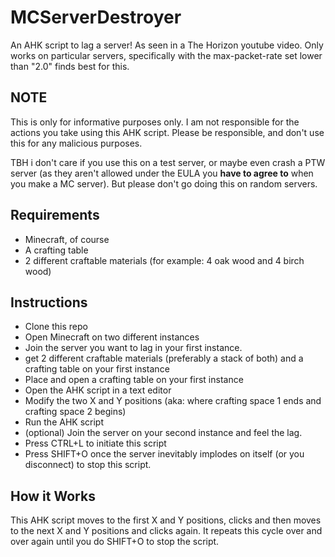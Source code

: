 # MCServerDestroyer
An AHK script to lag a server! As seen in a The Horizon youtube video.
Only works on particular servers, specifically with the max-packet-rate set lower than "2.0" finds best for this.

## NOTE
This is only for informative purposes only. I am not responsible for the actions you take using this AHK script. Please be responsible, and don't use this for any malicious purposes.

TBH i don't care if you use this on a test server, or maybe even crash a PTW server (as they aren't allowed under the EULA you **have to agree to** when you make a MC server). But please don't go doing this on random servers.
## Requirements
- Minecraft, of course
- A crafting table
- 2 different craftable materials (for example: 4 oak wood and 4 birch wood)
## Instructions
- Clone this repo
- Open Minecraft on two different instances
- Join the server you want to lag in your first instance.
- get 2 different craftable materials (preferably a stack of both) and a crafting table on your first instance
- Place and open a crafting table on your first instance
- Open the AHK script in a text editor
- Modify the two X and Y positions (aka: where crafting space 1 ends and crafting space 2 begins)
- Run the AHK script
- (optional) Join the server on your second instance and feel the lag.
- Press CTRL+L to initiate this script
- Press SHIFT+O once the server inevitably implodes on itself (or you disconnect) to stop this script.

## How it Works
This AHK script moves to the first X and Y positions, clicks and then moves to the next X and Y positions and clicks again. It repeats this cycle over and over again until you do SHIFT+O to stop the script.
